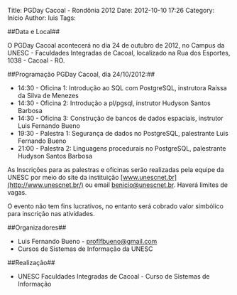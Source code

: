 Title: PGDay Cacoal - Rondônia 2012
Date: 2012-10-10 17:26
Category: Início
Author:  luis
Tags:

##Data e Local##

O PGDay Cacoal acontecerá no dia 24 de outubro de 2012, no Campus da UNESC - Faculdades Integradas de Cacoal, localizado na Rua dos Esportes, 1038 - Cacoal - RO.

##Programação PGDay Cacoal, dia 24/10/2012:##

- 14:30 - Oficina 1: Introdução ao SQL com PostgreSQL, instrutora Raíssa da Silva de Menezes
- 14:30 - Oficina 2: Introdução a pl/pgsql, instrutor Hudyson Santos Barbosa
- 14:30 - Oficina 3: Construção de bancos de dados espaciais, instrutor Luis Fernando Bueno
- 19:30 - Palestra 1: Segurança de dados no PostgreSQL, palestrante Luis Fernando Bueno
- 21:00 - Palestra 2: Linguagens procedurais no PostgreSQL, palestrante Hudyson Santos Barbosa
 

As Inscrições para as palestras e oficinas serão realizadas pela equipe da UNESC por meio do site da instituição [www.unescnet.br](http://www.unescnet.br/) ou email [benicio@unescnet.br](benicio@unescnet.br). Haverá limites de vagas.

O evento não tem fins lucrativos, no entanto será cobrado valor simbólico para inscrição nas atividades.

##Organizadores##

- Luis Fernando Bueno - [proflfbueno@gmail.com](proflfbueno@gmail.com)
- Cursos de Sistemas de Informação da UNESC
 
##Realização##

- UNESC Faculdades Integradas de Cacoal - Curso de Sistemas de Informação
